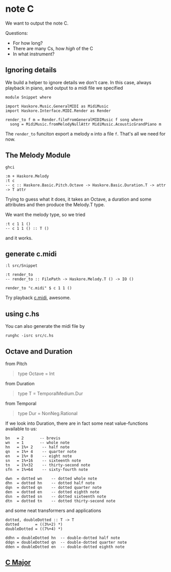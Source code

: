note C
=======

We want to output the note C.

Questions:

* For how long?
* There are many Cs, how _high_ of the C
* In what instrument?


Ignoring details
-----------------

We build a helper to ignore details we don't care. In this case, always playback in piano, and output to a midi file we specified

	module Snippet where

	import Haskore.Music.GeneralMIDI as MidiMusic
	import Haskore.Interface.MIDI.Render as Render

	render_to f m = Render.fileFromGeneralMIDIMusic f song where
	  song = MidiMusic.fromMelodyNullAttr MidiMusic.AcousticGrandPiano m

The `render_to` funciton export a melody `m` into a file `f`. That's all we need for now.


The Melody Module
------------------

	ghci
	
	:m + Haskore.Melody
	:t c
	-- c :: Haskore.Basic.Pitch.Octave -> Haskore.Basic.Duration.T -> attr -> T attr
	
Trying to guess what it does, it takes an Octave, a duration and some attributes and then produce the Melody.T type.

We want the melody type, so we tried

	:t c 1 1 ()
	-- c 1 1 () :: T ()
	
and it works.


generate c.midi
----------------

	:l src/Snippet
	
	:t render_to
	-- render_to :: FilePath -> Haskore.Melody.T () -> IO ()
	
	render_to "c.midi" $ c 1 1 ()


Try playback [c.midi](../midi/c/c.midi?raw=true), awesome.

using c.hs
-----------

You can also generate the midi file by

	runghc -isrc src/c.hs
	

Octave and Duration
--------------------

from Pitch

> type Octave = Int

from Duration

> type T = TemporalMedium.Dur

from Temporal

> type Dur = NonNeg.Rational


If we look into Duration, there are in fact some neat value-functions available to us:

	bn   = 2       -- brevis
	wn   = 1       -- whole note
	hn   = 1%+ 2    -- half note
	qn   = 1%+ 4    -- quarter note
	en   = 1%+ 8    -- eight note
	sn   = 1%+16    -- sixteenth note
	tn   = 1%+32    -- thirty-second note
	sfn  = 1%+64    -- sixty-fourth note
	
	dwn  = dotted wn    -- dotted whole note
	dhn  = dotted hn    -- dotted half note
	dqn  = dotted qn    -- dotted quarter note
	den  = dotted en    -- dotted eighth note
	dsn  = dotted sn    -- dotted sixteenth note
	dtn  = dotted tn    -- dotted thirty-second note
	
and some neat transformers and applications

	dotted, doubleDotted :: T -> T
	dotted       = ((3%+2) *)
	doubleDotted = ((7%+4) *)
	
	ddhn = doubleDotted hn  -- double-dotted half note
	ddqn = doubleDotted qn  -- double-dotted quarter note
	dden = doubleDotted en  -- double-dotted eighth note
	
	
## [C Major](c_major.markdown)